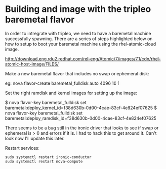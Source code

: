 # Building and image with the tripleo baremetal flavor

In order to intregrate with tripleo, we need to have a baremetal machine
successfully spawning.  There are a series of steps highlighted below on how to
setup to boot your baremetal machine using the rhel-atomic-cloud image.

http://download.eng.rdu2.redhat.com/rel-eng/Atomic/7/images/7.1/cdn/rhel-atomic-host-image/FILES/

Make a new baremetal flavor that includes no swap or ephemeral disk:

eg: nova flavor-create baremetal_fulldisk auto 4096 10 1

Set the right ramdisk and kernel images for setting up the image:

$ nova flavor-key baremetal_fulldisk set baremetal:deploy_kernel_id=f38d630b-0d00-4cae-83cf-4e824ef07625
$ nova flavor-key baremetal_fulldisk set baremetal:deploy_ramdisk_id=f38d630b-0d00-4cae-83cf-4e824ef07625

There seems to be a bug still in the ironic driver that looks to see if swap or
ephemeral is > 0 and errors if it is.  I had to hack this to get around it.
Can't look now I'll update this later.

Restart services:

```
sudo systemctl restart ironic-conductor
sudo systemctl restart nova-compute
```
